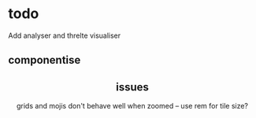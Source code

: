 # todo

<!-- todo next -->

Add analyser and threlte visualiser

<!-- todo -->

## componentise

<Header />
    <AppSettings />
<Display />
    <SampleSettings />
    <MainSettings />
    <Visualisation />
<Sequencer />
    <Steps />
    <Transport />
<Samples />
    <Pack />

<LeftButton />
<RightButton />

## issues

grids and mojis don't behave well when zoomed – use rem for tile size?
